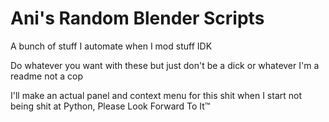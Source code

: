 # Ani's Random Blender Scripts
A bunch of stuff I automate when I mod stuff IDK

Do whatever you want with these but just don't be a dick or whatever I'm a readme not a cop

I'll make an actual panel and context menu for this shit when I start not being shit at Python, Please Look Forward To It™
